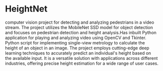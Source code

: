 # HeightNet
computer vision project for detecting and analyzing pedestrians in a video stream. The project utilizes the MobileNet SSD model for object detection and focuses on pedestrian detection and height analysis.Has inbuilt Python application for playing and analyzing video using OpenCV and Tkinter. Python script for implementing single-view metrology to calculate the height of an object in an image. The project employs cutting-edge deep learning techniques to accurately predict an individual's height based on the available input. It is a versatile solution with applications across different industries, offering precise height estimation for a wide range of user cases.
